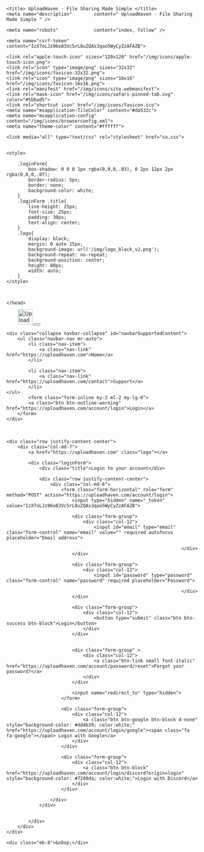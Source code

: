 <!DOCTYPE html>
<html lang="en">
<head>
    <meta charset="utf-8">
    <meta http-equiv="X-UA-Compatible" content="IE=edge">
    <meta name="viewport" 			content="width=device-width, initial-scale=1">
    <meta name="format-detection" 	content="telephone=no" />



    <title> UploadHaven - File Sharing Made Simple </title>
    <meta name="description" 		content=" UploadHaven - File Sharing Made Simple " />

    <meta name="robots"             content="index, follow" />

    <meta name="csrf-token" content="IzX7oLJz06o83Vc5rL8uZQAs3qao5WyCyZzAFAZB">

    <link rel="apple-touch-icon" sizes="120x120" href="/img/icons/apple-touch-icon.png">
    <link rel="icon" type="image/png" sizes="32x32" href="/img/icons/favicon-32x32.png">
    <link rel="icon" type="image/png" sizes="16x16" href="/img/icons/favicon-16x16.png">
    <link rel="manifest" href="/img/icons/site.webmanifest">
    <link rel="mask-icon" href="/img/icons/safari-pinned-tab.svg" color="#5bbad5">
    <link rel="shortcut icon" href="/img/icons/favicon.ico">
    <meta name="msapplication-TileColor" content="#da532c">
    <meta name="msapplication-config" content="/img/icons/browserconfig.xml">
    <meta name="theme-color" content="#ffffff">

    <link media="all" type="text/css" rel="stylesheet" href="sa.css">

    
    <style>

        .loginForm{
            box-shadow: 0 0 0 1px rgba(0,0,0,.03), 0 2px 12px 2px rgba(0,0,0,.07);
            border-radius: 5px;
            border: none;
            background-color: white;
        }
        .loginForm .title{
            line-height: 25px;
            font-size: 25px;
            padding: 30px;
            text-align: center;
        }
        .logo{
            display: block;
            margin: 0 auto 15px;
            background-image: url('/img/logo_black_v2.png');
            background-repeat: no-repeat;
            background-position: center;
            height: 80px;
            width: auto;
        }
    </style>



    </head>
<body id="page-top">


<!-- Fixed navbar -->
<nav class="navbar navbar-expand-lg navbar-dark bg-dark">
    <a class="navbar-brand" href="https://uploadhaven.com" style="padding-left: 30px;">
        <img src="https://uploadhaven.com/img/logo_dashboard.png"  alt="UploadHaven" height="39" style="margin-top: -4px;" />
    </a>
    <button class="navbar-toggler" type="button" data-toggle="collapse" data-target="#navbarSupportedContent" aria-controls="navbarSupportedContent" aria-expanded="false" aria-label="Toggle navigation">
        <span class="navbar-toggler-icon"></span>
    </button>

    <div class="collapse navbar-collapse" id="navbarSupportedContent">
        <ul class="navbar-nav mr-auto">
            <li class="nav-item">
                <a class="nav-link" href="https://uploadhaven.com">Home</a>
            </li>

            <li class="nav-item">
                <a class="nav-link" href="https://uploadhaven.com/contact">Support</a>
            </li>
	</ul>
	        <form class="form-inline my-2 ml-2 my-lg-0">
            <a class="btn btn-outline-warning" href="https://uploadhaven.com/account/login">Login</a>
        </form>
    </div>
</nav>


<style>
    .loginForm{
        box-shadow: 0 0 0 1px rgba(0,0,0,.03), 0 2px 12px 2px rgba(0,0,0,.07);
        border-radius: 5px;
        border: none;
        background-color: white;
    }

    .loginForm .title{
        line-height: 25px;
        font-size: 25px;
        padding: 30px;
        text-align: center;
    }

    .logo{
        display: block;
        margin: 0 auto 15px;
        background-image: url('/img/logo_black_v2.png');
        background-repeat: no-repeat;
        background-position: center;
        height: 80px;
        width: auto;
    }
</style>

<div class="container">
    <div class="mb-8">&nbsp;</div>

    
    
    

    
    <div class="row justify-content-center">
        <div class="col-md-7">
            <a href="https://uploadhaven.com" class="logo"></a>

            <div class="loginForm">
                <div class="title">Login to your account</div>

                <div class="row justify-content-center">
                    <div class="col-md-6">
                        <form class="form-horizontal" role="form" method="POST" action="https://uploadhaven.com/account/login">
                            <input type="hidden" name="_token" value="IzX7oLJz06o83Vc5rL8uZQAs3qao5WyCyZzAFAZB">

                            <div class="form-group">
                                <div class="col-12">
                                    <input id="email" type="email" class="form-control" name="email" value="" required autofocus placeholder="Email address">

                                                                    </div>
                            </div>

                            <div class="form-group">
                                <div class="col-12">
                                    <input id="password" type="password" class="form-control" name="password" required placeholder="Password">

                                                                    </div>
                            </div>

                            <div class="form-group">
                                <div class="col-12">
                                    <button type="submit" class="btn btn-success btn-block">Login</button>
                                </div>
                            </div>


                            <div class="form-group" >
                                <div class="col-12">
                                    <a class="btn-link small font-italic" href="https://uploadhaven.com/account/password/reset">Forgot your password?</a>
                                </div>
                            </div>

                            <input name="redirect_to" type="hidden">
                        </form>

                        <div class="form-group">
                            <div class="col-12">
                                <a class="btn btn-google btn-block d-none" style="background-color: #dd4b39; color:white;" href="https://uploadhaven.com/account/login/google"><span class="fa fa-google"></span> Login with Google</a>
                            </div>
                        </div>

                        <div class="form-group">
                            <div class="col-12">
                                <a class="btn btn-block" href="https://uploadhaven.com/account/login/discord?origin=login" style="background-color: #7289da; color:white;">Login with Discord</a>
                            </div>
                        </div>

                    </div>
                </div>


            </div>
        </div>
    </div>

    <div class="mb-8">&nbsp;</div>
</div>



<script src="https://uploadhaven.com/js/manifest.js"></script>
<script src="https://uploadhaven.com/js/vendor.js"></script>
<script src="https://uploadhaven.com/js/frontend.js?id=2875522502def4ee89e2"></script>

<script async src="https://www.googletagmanager.com/gtag/js?id=UA-111464008-1"></script>
<script>
    window.dataLayer = window.dataLayer || [];
    function gtag(){dataLayer.push(arguments);}
    gtag('js', new Date());
    gtag('config', 'UA-111464008-1');
</script>

</body>
</html>
